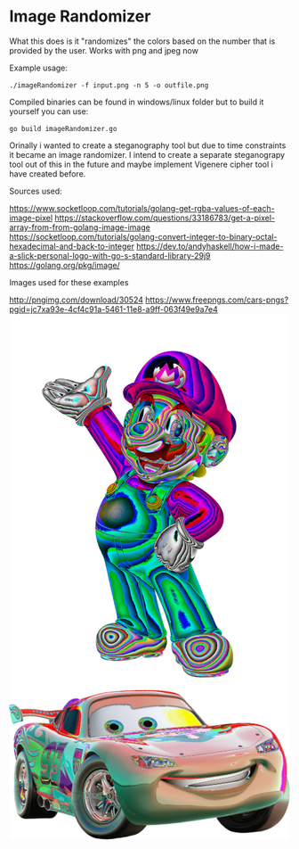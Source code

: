 # Image Randomizer
What this does is it "randomizes" the colors based on the number that is provided by the user. Works with png and jpeg now

Example usage:

```
./imageRandomizer -f input.png -n 5 -o outfile.png
```

Compiled binaries can be found in windows/linux folder but to build it yourself you can use:

```
go build imageRandomizer.go
```

Orinally i wanted to create a steganography tool but due to time constraints it became an image randomizer.
I intend to create a separate steganograpy tool out of this in the future and maybe implement Vigenere cipher tool i have
created before.

Sources used:

https://www.socketloop.com/tutorials/golang-get-rgba-values-of-each-image-pixel
https://stackoverflow.com/questions/33186783/get-a-pixel-array-from-from-golang-image-image
https://socketloop.com/tutorials/golang-convert-integer-to-binary-octal-hexadecimal-and-back-to-integer
https://dev.to/andyhaskell/how-i-made-a-slick-personal-logo-with-go-s-standard-library-29j9
https://golang.org/pkg/image/

Images used for these examples 

http://pngimg.com/download/30524
https://www.freepngs.com/cars-pngs?pgid=jc7xa93e-4cf4c91a-5461-11e8-a9ff-063f49e9a7e4
![Messy Mario](/img/mario_messy.png)
![Messy Cars](/img/cars_messy.png)
